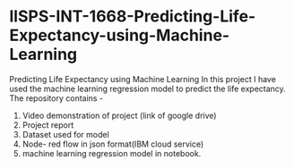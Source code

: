 # llSPS-INT-1668-Predicting-Life-Expectancy-using-Machine-Learning
Predicting Life Expectancy using Machine Learning
In this project I have used the machine learning regression model to predict the life expectancy.
The repository contains -
1. Video demonstration of project (link of google drive)
2. Project report
3. Dataset used for model
4. Node- red flow in json format(IBM cloud service)
5. machine learning regression model in notebook.
